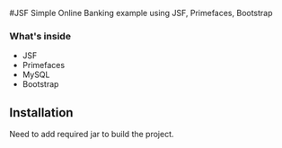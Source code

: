 #JSF Simple Online Banking example using JSF, Primefaces, Bootstrap

### What's inside

   - JSF
   - Primefaces
   - MySQL
   - Bootstrap
   
## Installation

Need to add required jar to build the project.
